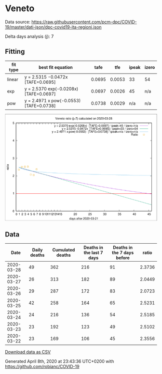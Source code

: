 # Veneto

Data source: https://raw.githubusercontent.com/pcm-dpc/COVID-19/master/dati-json/dpc-covid19-ita-regioni.json

Delta days analysis (j): 7

## Fitting 
|fit type|best fit equation|tafe|tfe|ipeak|izero|
|-------|-----|--------|------|---|---|
|linear|y = 2.5315 -0.0472x  [TAFE=0.0695]|0.0695|0.0053|33|54|
|exp|y = 2.5370 exp(-0.0208x)  [TAFE=0.0697]|0.0697|0.0026|45|n/a|
|pow|y = 2.4971 x pow(-0.0553)  [TAFE=0.0738]|0.0738|0.0029|n/a|n/a|

![Plot](COVID-19_veneto_j7_2020-03-28.png)

## Data
|Date|Daily deaths|Cumulated deaths|Deaths in the last 7 days|Deaths in the 7 days before|ratio|
|----|----------|-----------|-------|--------------------|-----|
|2020-03-28|49|362|216|91|2.3736|
|2020-03-27|26|313|182|89|2.0449|
|2020-03-26|29|287|172|83|2.0723|
|2020-03-25|42|258|164|65|2.5231|
|2020-03-24|24|216|136|54|2.5185|
|2020-03-23|23|192|123|49|2.5102|
|2020-03-22|23|169|106|45|2.3556|

[Download data as CSV](COVID-19_veneto_j7_2020-03-28.csv)

Generated April 8th, 2020 at 23:43:36 UTC+0200 with https://github.com/robianc/COVID-19
